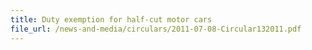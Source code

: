 ```yaml
---
title: Duty exemption for half-cut motor cars
file_url: /news-and-media/circulars/2011-07-08-Circular132011.pdf
---
```

